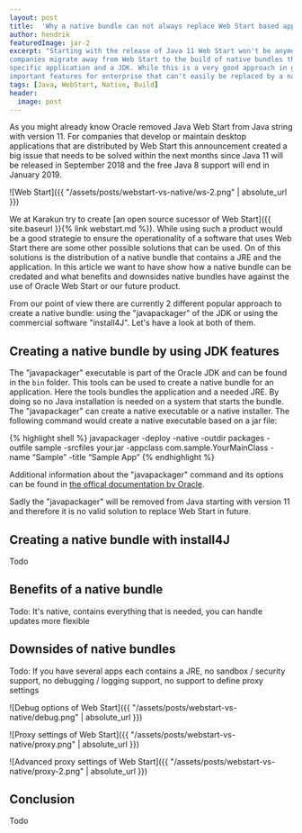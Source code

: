 ```yaml
---
layout: post
title:  'Why a native bundle can not always replace Web Start based applications'
author: hendrik
featuredImage: jar-2
excerpt: "Starting with the release of Java 11 Web Start won't be anymore part of the Oracle JDK. Based on this several
companies migrate away from Web Start to the build of native bundles that provide a native executable which contains the
specific application and a JDK. While this is a very good approach in general the Web Start technology contains some
important features for enterprise that can't easily be replaced by a native bundle."
tags: [Java, WebStart, Native, Build]
header:
  image: post
---
```


As you might already know Oracle removed Java Web Start from Java string with version 11. For companies that develop or 
maintain desktop applications that are distributed by Web Start this announcement created a big issue that needs to be 
solved within the next months since Java 11 will be released in September 2018 and the free Java 8 support will end in 
January 2019.

![Web Start]({{ "/assets/posts/webstart-vs-native/ws-2.png" | absolute_url }})


We at Karakun try to create [an open source sucessor of Web Start]({{ site.baseurl }}{% link webstart.md %}). 
While using such a product would be a good strategie to ensure the operationality of a software that uses Web Start there 
are some other possible solutions that can be used. On of this solutions is the distribution of a native bundle that 
contains a JRE and the application. In this article we want to have show how a native bundle can be credated and what 
benefits and downsides native bundles have against the use of Oracle Web Start or our future product.

From our point of view there are currently 2 different popular approach to create a native bundle: using the "javapackager" of the JDK or using the commercial software "install4J". Let's have a look at both of them.

## Creating a native bundle by using JDK features
The "javapackager" executable is part of the Oracle JDK and can be found in the `bin` folder. This tools can be used to 
create a native bundle for an application. Here the tools bundles the application and a needed JRE. By doing so no Java 
installation is needed on a system that starts the bundle. The "javapackager" can create a native executable or a native 
installer. The following command would create a native executable based on a jar file:

{% highlight shell %}
javapackager -deploy -native -outdir packages -outfile sample -srcfiles your.jar -appclass com.sample.YourMainClass -name “Sample” -title “Sample App”
{% endhighlight %}

Additional information about the "javapackager" command and its options can be found in [the offical documentation by Oracle](https://docs.oracle.com/javase/9/tools/javapackager.htm#JSWOR719).

Sadly the "javapackager" will be removed from Java starting with version 11 and therefore it is no valid solution to 
replace Web Start in future.

## Creating a native bundle with install4J
Todo

## Benefits of a native bundle
Todo: It's native, contains everything that is needed, you can handle updates more flexible

## Downsides of native bundles
Todo: If you have several apps each contains a JRE, no sandbox / security support, no debugging / logging support, no support to define proxy settings

![Debug options of Web Start]({{ "/assets/posts/webstart-vs-native/debug.png" | absolute_url }})

![Proxy settings of Web Start]({{ "/assets/posts/webstart-vs-native/proxy.png" | absolute_url }})

![Advanced proxy settings of Web Start]({{ "/assets/posts/webstart-vs-native/proxy-2.png" | absolute_url }})

## Conclusion
Todo